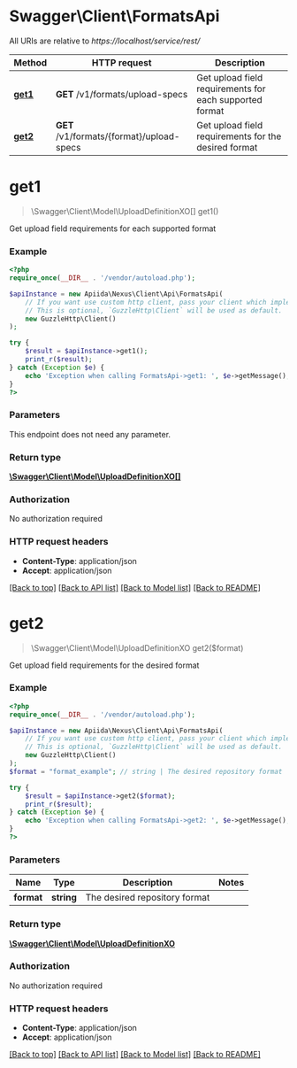 # Swagger\Client\FormatsApi

All URIs are relative to *https://localhost/service/rest/*

Method | HTTP request | Description
------------- | ------------- | -------------
[**get1**](FormatsApi.md#get1) | **GET** /v1/formats/upload-specs | Get upload field requirements for each supported format
[**get2**](FormatsApi.md#get2) | **GET** /v1/formats/{format}/upload-specs | Get upload field requirements for the desired format


# **get1**
> \Swagger\Client\Model\UploadDefinitionXO[] get1()

Get upload field requirements for each supported format



### Example
```php
<?php
require_once(__DIR__ . '/vendor/autoload.php');

$apiInstance = new Apiida\Nexus\Client\Api\FormatsApi(
    // If you want use custom http client, pass your client which implements `GuzzleHttp\ClientInterface`.
    // This is optional, `GuzzleHttp\Client` will be used as default.
    new GuzzleHttp\Client()
);

try {
    $result = $apiInstance->get1();
    print_r($result);
} catch (Exception $e) {
    echo 'Exception when calling FormatsApi->get1: ', $e->getMessage(), PHP_EOL;
}
?>
```

### Parameters
This endpoint does not need any parameter.

### Return type

[**\Swagger\Client\Model\UploadDefinitionXO[]**](../Model/UploadDefinitionXO.md)

### Authorization

No authorization required

### HTTP request headers

 - **Content-Type**: application/json
 - **Accept**: application/json

[[Back to top]](#) [[Back to API list]](../../README.md#documentation-for-api-endpoints) [[Back to Model list]](../../README.md#documentation-for-models) [[Back to README]](../../README.md)

# **get2**
> \Swagger\Client\Model\UploadDefinitionXO get2($format)

Get upload field requirements for the desired format



### Example
```php
<?php
require_once(__DIR__ . '/vendor/autoload.php');

$apiInstance = new Apiida\Nexus\Client\Api\FormatsApi(
    // If you want use custom http client, pass your client which implements `GuzzleHttp\ClientInterface`.
    // This is optional, `GuzzleHttp\Client` will be used as default.
    new GuzzleHttp\Client()
);
$format = "format_example"; // string | The desired repository format

try {
    $result = $apiInstance->get2($format);
    print_r($result);
} catch (Exception $e) {
    echo 'Exception when calling FormatsApi->get2: ', $e->getMessage(), PHP_EOL;
}
?>
```

### Parameters

Name | Type | Description  | Notes
------------- | ------------- | ------------- | -------------
 **format** | **string**| The desired repository format |

### Return type

[**\Swagger\Client\Model\UploadDefinitionXO**](../Model/UploadDefinitionXO.md)

### Authorization

No authorization required

### HTTP request headers

 - **Content-Type**: application/json
 - **Accept**: application/json

[[Back to top]](#) [[Back to API list]](../../README.md#documentation-for-api-endpoints) [[Back to Model list]](../../README.md#documentation-for-models) [[Back to README]](../../README.md)

